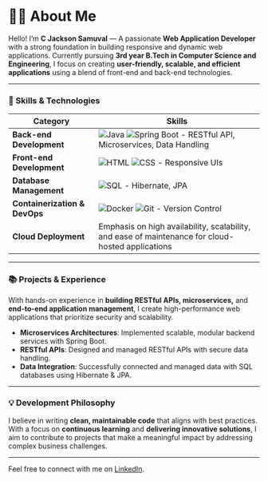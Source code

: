 # 👨‍💻 About Me

Hello! I’m **C Jackson Samuval** — A passionate **Web Application Developer** with a strong foundation in building responsive and dynamic web applications. Currently pursuing **3rd year B.Tech in Computer Science and Engineering**, I focus on creating **user-friendly, scalable, and efficient applications** using a blend of front-end and back-end technologies.

---

### 🚀 Skills & Technologies

| Category               | Skills                                                                                                  |
|------------------------|---------------------------------------------------------------------------------------------------------|
| **Back-end Development** | ![Java](https://img.shields.io/badge/-Java-%23ED8B00?style=for-the-badge&logo=java&logoColor=white) ![Spring Boot](https://img.shields.io/badge/-Spring%20Boot-%236DB33F?style=for-the-badge&logo=spring&logoColor=white) - RESTful API, Microservices, Data Handling |
| **Front-end Development** | ![HTML](https://img.shields.io/badge/-HTML5-%23E34F26?style=for-the-badge&logo=html5&logoColor=white) ![CSS](https://img.shields.io/badge/-CSS3-%231572B6?style=for-the-badge&logo=css3&logoColor=white) - Responsive UIs |
| **Database Management**   | ![SQL](https://img.shields.io/badge/-SQL-%2344769B?style=for-the-badge&logo=postgresql&logoColor=white) - Hibernate, JPA |
| **Containerization & DevOps** | ![Docker](https://img.shields.io/badge/-Docker-%232496ED?style=for-the-badge&logo=docker&logoColor=white) ![Git](https://img.shields.io/badge/-Git-%23F05033?style=for-the-badge&logo=git&logoColor=white) - Version Control |
| **Cloud Deployment** | Emphasis on high availability, scalability, and ease of maintenance for cloud-hosted applications |

---

### 📚 Projects & Experience

With hands-on experience in **building RESTful APIs, microservices,** and **end-to-end application management**, I create high-performance web applications that prioritize security and scalability.

- **Microservices Architectures**: Implemented scalable, modular backend services with Spring Boot.
- **RESTful APIs**: Designed and managed RESTful APIs with secure data handling.
- **Data Integration**: Successfully connected and managed data with SQL databases using Hibernate & JPA.

---

### 💡 Development Philosophy

I believe in writing **clean, maintainable code** that aligns with best practices. With a focus on **continuous learning** and **delivering innovative solutions**, I aim to contribute to projects that make a meaningful impact by addressing complex business challenges.

---

Feel free to connect with me on [LinkedIn](https://www.linkedin.com/in/c-jackson-samuval-129192259/).
